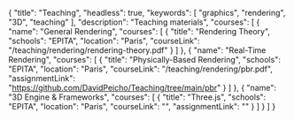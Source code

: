 {
  "title": "Teaching",
  "headless": true,
  "keywords": [ "graphics", "rendering", "3D", "teaching" ],
  "description": "Teaching materials",
  "courses": [
    {
      "name": "General Rendering",
      "courses": [
        {
          "title": "Rendering Theory",
          "schools": "EPITA",
          "location": "Paris",
          "courseLink": "/teaching/rendering/rendering-theory.pdf"
        }
      ]
    },
    {
      "name": "Real-Time Rendering",
      "courses": [
        {
          "title": "Physically-Based Rendering",
          "schools": "EPITA",
          "location": "Paris",
          "courseLink": "/teaching/rendering/pbr.pdf",
          "assignmentLink": "https://github.com/DavidPeicho/Teaching/tree/main/pbr"
        }
      ]
    },
    {
      "name": "3D Engine & Frameworks",
      "courses": [
        {
          "title": "Three.js",
          "schools": "EPITA",
          "location": "Paris",
          "courseLink": "",
          "assignmentLink": ""
        }
      ]
    }
  ]
}
